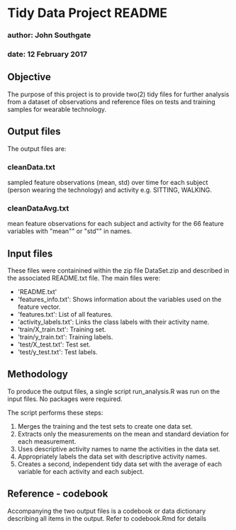 # Tidy Data Project README

### author: John Southgate
### date: 12 February 2017


## Objective

The purpose of this project is to provide two(2) tidy files for further analysis from a dataset of observations and reference files on tests and training samples for wearable technology.

## Output files

The output files are:

### cleanData.txt
sampled feature observations (mean, std) over time for each subject (person wearing the technology) and activity e.g. SITTING, WALKING.

### cleanDataAvg.txt
mean feature observations for each subject and activity for the 66 feature variables with "mean"" or "std"" in names.

## Input files

These files were containined within the zip file DataSet.zip and described in the associated README.txt file. The main files were:

- 'README.txt'
- 'features_info.txt': 	Shows information about the variables used on the feature vector.
- 'features.txt': 		List of all features.
- 'activity_labels.txt': Links the class labels with their activity name.
- 'train/X_train.txt': 	Training set.
- 'train/y_train.txt': 	Training labels.
- 'test/X_test.txt': 	Test set.
- 'test/y_test.txt': 	Test labels.

## Methodology		

To produce the output files, a single script run_analysis.R was run on the input files.
No packages were required.

The script performs these steps:

1. Merges the training and the test sets to create one data set.
2. Extracts only the measurements on the mean and standard deviation for each measurement.
3. Uses descriptive activity names to name the activities in the data set.
4. Appropriately labels the data set with descriptive activity names.
5. Creates a second, independent tidy data set with the average of each variable for each activity and each subject.

## Reference - codebook

Accompanying the two output files is a codebook or data dictionary describing all items in the output. Refer to codebook.Rmd for details
